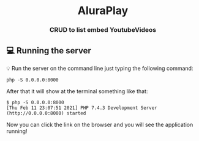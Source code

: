 <h1 align="center">
  AluraPlay 
</h1>

<h3 align="center">
    CRUD to list embed YoutubeVideos
</h3> 

## :computer: Running the server

:bulb: Run the server on the command line just typing the following command:
```
php -S 0.0.0.0:8000
```
After that it will show at the terminal something like that:
```
$ php -S 0.0.0.0:8000
[Thu Feb 11 23:07:51 2021] PHP 7.4.3 Development Server (http://0.0.0.0:8000) started
```

Now you can click the link on the browser and you will see the application running!

<br>